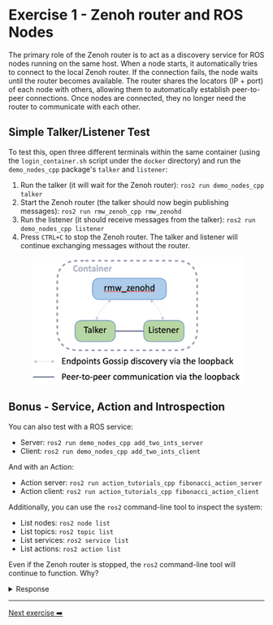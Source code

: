 # Exercise 1 - Zenoh router and ROS Nodes

The primary role of the Zenoh router is to act as a discovery service for ROS nodes running on the same host.
When a node starts, it automatically tries to connect to the local Zenoh router. If the connection fails, the node waits until the router becomes available. The router shares the locators (IP + port) of each node with others, allowing them to automatically establish peer-to-peer connections. Once nodes are connected, they no longer need the router to communicate with each other.

## Simple Talker/Listener Test
To test this, open three different terminals within the same container (using the `login_container.sh` script under the `docker` directory) and run the `demo_nodes_cpp` package's `talker` and `listener`:
1. Run the talker (it will wait for the Zenoh router): `ros2 run demo_nodes_cpp talker`
2. Start the Zenoh router (the talker should now begin publishing messages): `ros2 run rmw_zenoh_cpp rmw_zenohd`
3. Run the listener (it should receive messages from the talker): `ros2 run demo_nodes_cpp listener`
4. Press `CTRL+C` to stop the Zenoh router. The talker and listener will continue exchanging messages without the router.

<p align="center"><img src="pictures/talker-listener.png"  height="250"/></p>


## Bonus - Service, Action and Introspection
You can also test with a ROS service:
* Server: `ros2 run demo_nodes_cpp add_two_ints_server`
* Client: `ros2 run demo_nodes_cpp add_two_ints_client`

And with an Action:
* Action server: `ros2 run action_tutorials_cpp fibonacci_action_server`
* Action client: `ros2 run action_tutorials_cpp fibonacci_action_client`

Additionally, you can use the `ros2` command-line tool to inspect the system:
* List nodes: `ros2 node list`
* List topics: `ros2 topic list`
* List services: `ros2 service list`
* List actions: `ros2 action list`

Even if the Zenoh router is stopped, the `ros2` command-line tool will continue to function.
Why?

<details>
<summary>Response</summary>

When you run a `ros2` command for the first time, it starts the ROS 2 daemon, which is a regular ROS node. This node connects peer-to-peer with other nodes, acts as a cache of the ROS graph, and can directly respond to queries from the `ros2` command-line tool.

</details>

---
[Next exercise ➡️](ex-2.md)